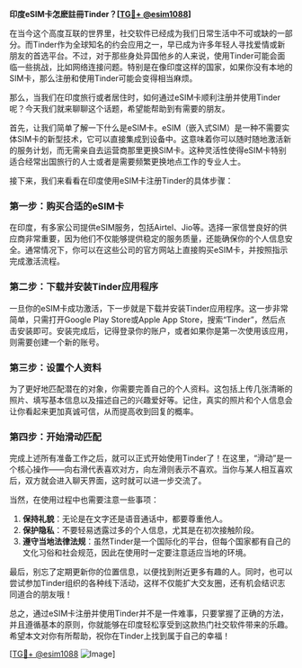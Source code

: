 **印度eSIM卡怎麽註冊Tinder？[[TG💪+ @esim1088](https://t.me/s/esim1088)]**

在当今这个高度互联的世界里，社交软件已经成为我们日常生活中不可或缺的一部分。而Tinder作为全球知名的约会应用之一，早已成为许多年轻人寻找爱情或新朋友的首选平台。不过，对于那些身处异国他乡的人来说，使用Tinder可能会面临一些挑战，比如网络连接问题。特别是在像印度这样的国家，如果你没有本地的SIM卡，那么注册和使用Tinder可能会变得相当麻烦。

那么，当我们在印度旅行或者居住时，如何通过eSIM卡顺利注册并使用Tinder呢？今天我们就来聊聊这个话题，希望能帮助到有需要的朋友。

首先，让我们简单了解一下什么是eSIM卡。eSIM（嵌入式SIM）是一种不需要实体SIM卡的新型技术，它可以直接集成到设备中。这意味着你可以随时随地激活新的服务计划，而无需亲自去运营商那里更换SIM卡。这种灵活性使得eSIM卡特别适合经常出国旅行的人士或者是需要频繁更换地点工作的专业人士。

接下来，我们来看看在印度使用eSIM卡注册Tinder的具体步骤：

### 第一步：购买合适的eSIM卡

在印度，有多家公司提供eSIM服务，包括Airtel、Jio等。选择一家信誉良好的供应商非常重要，因为他们不仅能够提供稳定的服务质量，还能确保你的个人信息安全。通常情况下，你可以在这些公司的官方网站上直接购买eSIM卡，并按照指示完成激活流程。

### 第二步：下载并安装Tinder应用程序

一旦你的eSIM卡成功激活，下一步就是下载并安装Tinder应用程序。这一步非常简单，只需打开Google Play Store或Apple App Store，搜索“Tinder”，然后点击安装即可。安装完成后，记得登录你的账户，或者如果你是第一次使用该应用，则需要创建一个新的账号。

### 第三步：设置个人资料

为了更好地匹配潜在的对象，你需要完善自己的个人资料。这包括上传几张清晰的照片、填写基本信息以及描述自己的兴趣爱好等。记住，真实的照片和个人信息会让你看起来更加真诚可信，从而提高收到回复的概率。

### 第四步：开始滑动匹配

完成上述所有准备工作之后，就可以正式开始使用Tinder了！在这里，“滑动”是一个核心操作——向右滑代表喜欢对方，向左滑则表示不喜欢。当你与某人相互喜欢后，双方就会进入聊天界面，这时就可以进一步交流了。

当然，在使用过程中也需要注意一些事项：

1. **保持礼貌**：无论是在文字还是语音通话中，都要尊重他人。
2. **保护隐私**：不要轻易透露过多的个人信息，尤其是在初次接触阶段。
3. **遵守当地法律法规**：虽然Tinder是一个国际化的平台，但每个国家都有自己的文化习俗和社会规范，因此在使用时一定要注意适应当地的环境。

最后，别忘了定期更新你的位置信息，以便找到附近更多有趣的人。同时，也可以尝试参加Tinder组织的各种线下活动，这样不仅能扩大交友圈，还有机会结识志同道合的朋友哦！

总之，通过eSIM卡注册并使用Tinder并不是一件难事，只要掌握了正确的方法，并且遵循基本的原则，你就能够在印度轻松享受到这款热门社交软件带来的乐趣。希望本文对你有所帮助，祝你在Tinder上找到属于自己的幸福！

[[TG💪+ @esim1088](https://t.me/s/esim1088) ![Image](https://i.postimg.cc/4NQfJmqS/Snipaste-2025-05-13-00-14-12.png)]